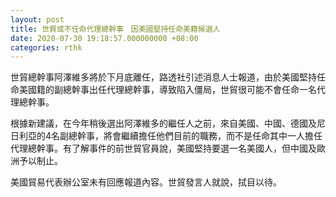 ```yaml
---
layout: post
title: 世貿或不任命代理總幹事　因美國堅持任命美籍候選人
date: 2020-07-30 19:18:57.000000000 +08:00
categories: rthk
---
```


世貿總幹事阿澤維多將於下月底離任，路透社引述消息人士報道，由於美國堅持任命美國籍的副總幹事出任代理總幹事，導致陷入僵局，世貿很可能不會任命一名代理總幹事。

根據新建議，在今年稍後選出阿澤維多的繼任人之前，來自美國、中國、德國及尼日利亞的4名副總幹事，將會繼續擔任他們目前的職務，而不是任命其中一人擔任代理總幹事。有了解事件的前世貿官員說，美國堅持要選一名美國人，但中國及歐洲予以制止。

美國貿易代表辦公室未有回應報道內容。世貿發言人就說，拭目以待。
